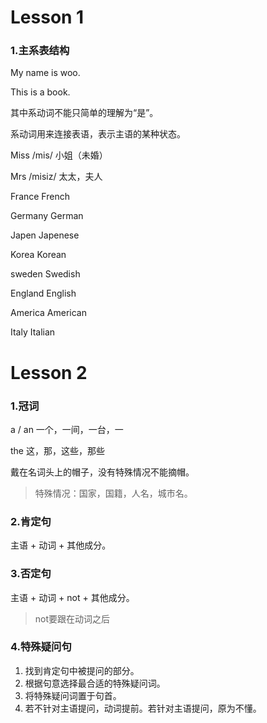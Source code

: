 #  Lesson 1

### 1.主系表结构

My name is woo.

This is a book.

其中系动词不能只简单的理解为“是”。

系动词用来连接表语，表示主语的某种状态。



Miss		/mis/	小姐（未婚）

Mrs		 /misiz/	太太，夫人



France					 French

Germany				German

Japen					   Japenese

Korea					  Korean

sweden				   Swedish

England				  English

America				  American

Italy						  Italian



# Lesson 2

### 1.冠词

a / an	一个，一间，一台，一

the		这，那，这些，那些

戴在名词头上的帽子，没有特殊情况不能摘帽。

> 特殊情况：国家，国籍，人名，城市名。



### 

### 2.肯定句

主语 + 动词 + 其他成分。

### 3.否定句

主语 + 动词 + not + 其他成分。

> not要跟在动词之后



### 4.特殊疑问句

1. 找到肯定句中被提问的部分。
2. 根据句意选择最合适的特殊疑问词。
3. 将特殊疑问词置于句首。
4. 若不针对主语提问，动词提前。若针对主语提问，原为不懂。

